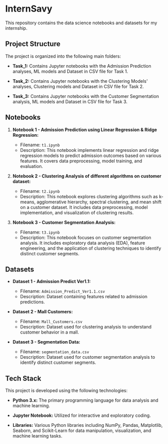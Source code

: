 # InternSavy

This repository contains the data science notebooks and datasets for my internship.

## Project Structure

The project is organized into the following main folders:

- **Task_1:** Contains Jupyter notebooks with the Admission Prediction analyses, ML models and Dataset in CSV file for Task 1.

- **Task_2:** Contains Jupyter notebooks with the Clustering Models' analyses, Clustering models and Dataset in CSV file for Task 2.

- **Task_3:** Contains Jupyter notebooks with the Customer Segmentation analysis, ML models and Dataset in CSV file for Task 3.


## Notebooks

1. **Notebook 1 - Admission Prediction using Linear Regression & Ridge Regression:**
   - Filename: `t1.ipynb`
   - Description: This notebook implements linear regression and ridge regression models to predict admission outcomes based on various features. It covers data preprocessing, model training, and evaluation.

2. **Notebook 2 - Clustering Analysis of different algorithms on customer dataset:**
   - Filename: `t2.ipynb`
   - Description: This notebook explores clustering algorithms such as k-means, agglomerative hierarchy, spectral clustering, and mean shift on a customer dataset. It includes data preprocessing, model implementation, and visualization of clustering results.

3. **Notebook 3 - Customer Segmentation Analysis:**
   - Filename: `t3.ipynb`
   - Description: This notebook focuses on customer segmentation analysis. It includes exploratory data analysis (EDA), feature engineering, and the application of clustering techniques to identify distinct customer segments.


## Datasets

- **Dataset 1 - Admission Predict Ver1.1:**
  - Filename: `Admission_Predict_Ver1.1.csv`
  - Description: Dataset containing features related to admission predictions.

- **Dataset 2 - Mall Customers:**
  - Filename: `Mall_Customers.csv`
  - Description: Dataset used for clustering analysis to understand customer behavior in a mall.

- **Dataset 3 - Segmentation Data:**
  - Filename: `segmentation_data.csv`
  - Description: Dataset used for customer segmentation analysis to identify distinct customer segments.


## Tech Stack

This project is developed using the following technologies:

- **Python 3.x:** The primary programming language for data analysis and machine learning.

- **Jupyter Notebook:** Utilized for interactive and exploratory coding.

- **Libraries:** Various Python libraries including NumPy, Pandas, Matplotlib, Seaborn, and Scikit-Learn for data manipulation, visualization, and machine learning tasks.

